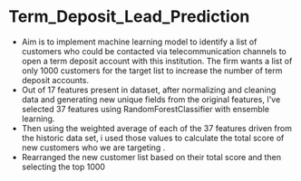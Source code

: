 # Term_Deposit_Lead_Prediction
<ul>
<li>Aim is to implement machine learning model to identify a list of customers who could be contacted via telecommunication channels to open a term deposit account with this institution. The firm wants a list of only 1000 customers for the target list to increase the number of term deposit accounts.</li>
<li>Out of 17 features present in dataset, after normalizing and cleaning data and generating new unique fields from the original features, I've selected 37 features using RandomForestClassifier with ensemble learning.</li>
<li>Then using the weighted average of each of the 37 features driven from the historic data set, i used those values to calculate the total score of new customers who we are targeting .</li>
<li>Rearranged the new customer list based on their total score and then selecting the top 1000</li>
</ul>
